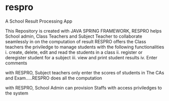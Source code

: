 # respro 
A School Result Processing App

This Repository is created with JAVA SPRING FRAMEWORK, 
 RESPRO helps School admin, Class Teachers and Subject Teacher to collaborate seamlessly in
 on the computation of result
RESPRO offers the Class teachers the priviledge to manage students with the following functionalities
   i. create, delete, edit and read the students in a class
   ii. register or deregister student for a subject
   iii. view and print student results
   iv. Enter comments
   
with RESPRO, Subject teachers only enter the scores of students in The CAs and Exam.....RESPRO does all the computation 

with RESPRO, School Admin can provision Staffs with access priviledges to the system
 
